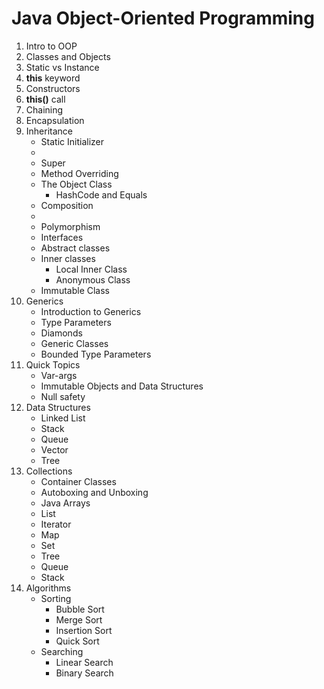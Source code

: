 # Java Object-Oriented Programming

1. Intro to OOP
2. Classes and Objects
3. Static vs Instance
4. **this** keyword
5. Constructors
6. **this()** call
7. Chaining
8. Encapsulation
9. Inheritance
    * Static Initializer
    * 
    * Super
    * Method Overriding
    * The Object Class
        * HashCode and Equals
    * Composition
    * 
    * Polymorphism
    * Interfaces
    * Abstract classes
    * Inner classes
        * Local Inner Class
        * Anonymous Class
    * Immutable Class
10. Generics
     * Introduction to Generics
     * Type Parameters
     * Diamonds
     * Generic Classes
     * Bounded Type Parameters
11. Quick Topics
     * Var-args
     * Immutable Objects and Data Structures
     * Null safety
12. Data Structures
     * Linked List
     * Stack
     * Queue
     * Vector
     * Tree
13. Collections
     * Container Classes
     * Autoboxing and Unboxing
     * Java Arrays
     * List
     * Iterator
     * Map
     * Set
     * Tree
     * Queue
     * Stack
14. Algorithms
     * Sorting
         * Bubble Sort
         * Merge Sort
         * Insertion Sort
         * Quick Sort
     * Searching
         * Linear Search
         * Binary Search 
